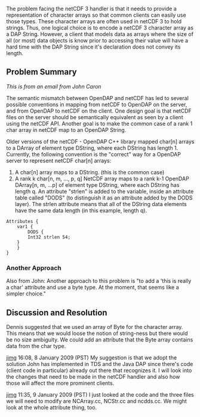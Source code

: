 The problem facing the netCDF 3 handler is that it needs to provide a
representation of character arrays so that common clients can easily use
those types. These character arrays are often used in netCDF 3 to hold
strings. Thus, one logical choice is to encode a netCDF 3 character
array as a DAP String. However, a client that models data as arrays
where the size of all (or most) data objects is know prior to accessing
their value will have a hard time with the DAP String since it's
declaration does not convey its length.

## Problem Summary

*This is from an email from John Caron*

The semantic mismatch between OpenDAP and netCDF has led to several
possible conventions in mapping from netCDF to OpenDAP on the server,
and from OpenDAP to netCDF on the client. One design goal is that netCDF
files on the server should be semantically equivalent as seen by a
client using the netCDF API. Another goal is to make the common case of
a rank 1 char array in netCDF map to an OpenDAP String.

Older versions of the netCDF - OpenDAP C++ library mapped char\[n\]
arrays to a DArray of element type DString, where each DString has
length 1. Currently, the following convention is the "correct" way for a
OpenDAP server to represent netCDF char\[n\] arrays:

1.  A char\[n\] array maps to a DString. (this is the common case)
2.  A rank k char\[n, m, …, p, q\] NetCDF array maps to a rank k-1
    OpenDAP DArray\[n, m, …p\] of element type DString, where each
    DString has length q. An attribute "strlen" is added to the
    variable, inside an attribute table called "DODS" (to distinguish it
    as an attribute added by the DODS layer). The strlen attribute means
    that all of the DString data elements have the same data length (in
    this example, length q).

<!-- -->

    Attributes {
        var1 {
            DODS {
            Int32 strlen 54;
        }
        }
    }

### Another Approach

Also from John: Another approach to this problem is "to add a 'this is
really a char' attribute and use a byte type. At the moment, that seems
like a simpler choice."

## Discussion and Resolution

Dennis suggested that we used an array of Byte for the character array.
This means that we would loose the notion of string-ness but there would
be no size ambiguity. We could add an attribute that the Byte array
contains data from the char type.

[jimg](User:Jimg "wikilink") 16:08, 8 January 2009 (PST) My suggestion
is that we adopt the solution John has implemented in TDS and the Java
DAP since there's code (client code in particular) already out there
that recognizes it. I will look into the changes that need to be made in
the netCDF handler and also how those will affect the more prominent
clients.

[jimg](User:Jimg "wikilink") 11:35, 9 January 2009 (PST) I just looked
at the code and the three files we will need to modify are NCArray.cc,
NCStr.cc and ncdds.cc. We might look at the whole attribute thing, too.